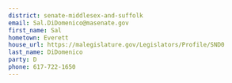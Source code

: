 ```yaml
---
district: senate-middlesex-and-suffolk
email: Sal.DiDomenico@masenate.gov
first_name: Sal
hometown: Everett
house_url: https://malegislature.gov/Legislators/Profile/SND0
last_name: DiDomenico
party: D
phone: 617-722-1650
---
```

